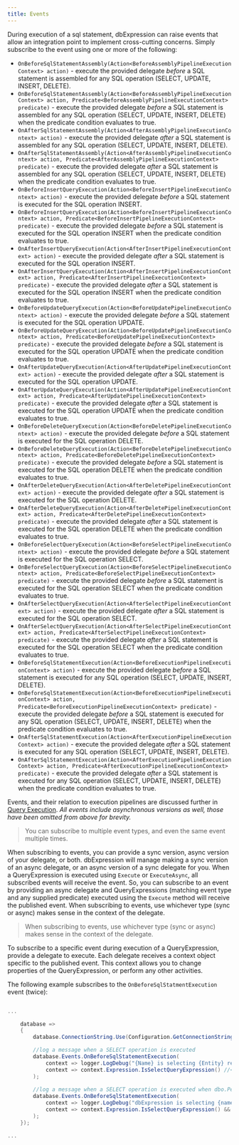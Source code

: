 ```yaml
---
title: Events
---
```


During execution of a sql statement, dbExpression can raise events that allow an integration point to implement cross-cutting concerns.  Simply subscribe to the event using one or more of the following:


* ```OnBeforeSqlStatementAssembly(Action<BeforeAssemblyPipelineExecutionContext> action)``` - execute the provided delegate *before* a SQL statement is assembled for any SQL operation (SELECT, UPDATE, INSERT, DELETE).
* ```OnBeforeSqlStatementAssembly(Action<BeforeAssemblyPipelineExecutionContext> action, Predicate<BeforeAssemblyPipelineExecutionContext> predicate)``` - execute the provided delegate *before* a SQL statement is assembled for any SQL operation (SELECT, UPDATE, INSERT, DELETE) when the predicate condition evaluates to true.
* ```OnAfterSqlStatementAssembly(Action<AfterAssemblyPipelineExecutionContext> action)``` - execute the provided delegate *after* a SQL statement is assembled for any SQL operation (SELECT, UPDATE, INSERT, DELETE).
* ```OnAfterSqlStatementAssembly(Action<AfterAssemblyPipelineExecutionContext> action, Predicate<AfterAssemblyPipelineExecutionContext> predicate)``` - execute the provided delegate *after* a SQL statement is assembled for any SQL operation (SELECT, UPDATE, INSERT, DELETE) when the predicate condition evaluates to true.
* ```OnBeforeInsertQueryExecution(Action<BeforeInsertPipelineExecutionContext> action)``` - execute the provided delegate *before* a SQL statement is executed for the SQL operation INSERT.
* ```OnBeforeInsertQueryExecution(Action<BeforeInsertPipelineExecutionContext> action, Predicate<BeforeInsertPipelineExecutionContext> predicate)``` - execute the provided delegate *before* a SQL statement is executed for the SQL operation INSERT when the predicate condition evaluates to true.
* ```OnAfterInsertQueryExecution(Action<AfterInsertPipelineExecutionContext> action)``` - execute the provided delegate *after* a SQL statement is executed for the SQL operation INSERT.
* ```OnAfterInsertQueryExecution(Action<AfterInsertPipelineExecutionContext> action, Predicate<AfterInsertPipelineExecutionContext> predicate)``` - execute the provided delegate *after* a SQL statement is executed for the SQL operation INSERT when the predicate condition evaluates to true.
* ```OnBeforeUpdateQueryExecution(Action<BeforeUpdatePipelineExecutionContext> action)``` - execute the provided delegate *before* a SQL statement is executed for the SQL operation UPDATE.
* ```OnBeforeUpdateQueryExecution(Action<BeforeUpdatePipelineExecutionContext> action, Predicate<BeforeUpdatePipelineExecutionContext> predicate)``` - execute the provided delegate *before* a SQL statement is executed for the SQL operation UPDATE when the predicate condition evaluates to true.
* ```OnAfterUpdateQueryExecution(Action<AfterUpdatePipelineExecutionContext> action)``` - execute the provided delegate *after* a SQL statement is executed for the SQL operation UPDATE.
* ```OnAfterUpdateQueryExecution(Action<AfterUpdatePipelineExecutionContext> action, Predicate<AfterUpdatePipelineExecutionContext> predicate)``` - execute the provided delegate *after* a SQL statement is executed for the SQL operation UPDATE when the predicate condition evaluates to true.
* ```OnBeforeDeleteQueryExecution(Action<BeforeDeletePipelineExecutionContext> action)``` - execute the provided delegate *before* a SQL statement is executed for the SQL operation DELETE.
* ```OnBeforeDeleteQueryExecution(Action<BeforeDeletePipelineExecutionContext> action, Predicate<BeforeDeletePipelineExecutionContext> predicate)``` - execute the provided delegate *before* a SQL statement is executed for the SQL operation DELETE when the predicate condition evaluates to true.
* ```OnAfterDeleteQueryExecution(Action<AfterDeletePipelineExecutionContext> action)``` - execute the provided delegate *after* a SQL statement is executed for the SQL operation DELETE.
* ```OnAfterDeleteQueryExecution(Action<AfterDeletePipelineExecutionContext> action, Predicate<AfterDeletePipelineExecutionContext> predicate)``` - execute the provided delegate *after* a SQL statement is executed for the SQL operation DELETE when the predicate condition evaluates to true.
* ```OnBeforeSelectQueryExecution(Action<BeforeSelectPipelineExecutionContext> action)``` - execute the provided delegate *before* a SQL statement is executed for the SQL operation SELECT.
* ```OnBeforeSelectQueryExecution(Action<BeforeSelectPipelineExecutionContext> action, Predicate<BeforeSelectPipelineExecutionContext> predicate)``` - execute the provided delegate *before* a SQL statement is executed for the SQL operation SELECT when the predicate condition evaluates to true.
* ```OnAfterSelectQueryExecution(Action<AfterSelectPipelineExecutionContext> action)``` - execute the provided delegate *after* a SQL statement is executed for the SQL operation SELECT.
* ```OnAfterSelectQueryExecution(Action<AfterSelectPipelineExecutionContext> action, Predicate<AfterSelectPipelineExecutionContext> predicate)``` - execute the provided delegate *after* a SQL statement is executed for the SQL operation SELECT when the predicate condition evaluates to true.
* ```OnBeforeSqlStatementExecution(Action<BeforeExecutionPipelineExecutionContext> action)``` - execute the provided delegate *before* a SQL statement is executed for any SQL operation (SELECT, UPDATE, INSERT, DELETE).
* ```OnBeforeSqlStatementExecution(Action<BeforeExecutionPipelineExecutionContext> action, Predicate<BeforeExecutionPipelineExecutionContext> predicate)``` - execute the provided delegate *before* a SQL statement is executed for any SQL operation (SELECT, UPDATE, INSERT, DELETE) when the predicate condition evaluates to true.
* ```OnAfterSqlStatementExecution(Action<AfterExecutionPipelineExecutionContext> action)``` - execute the provided delegate *after* a SQL statement is executed for any SQL operation (SELECT, UPDATE, INSERT, DELETE).
* ```OnAfterSqlStatementExecution(Action<AfterExecutionPipelineExecutionContext> action, Predicate<AfterExecutionPipelineExecutionContext> predicate)``` - execute the provided delegate *after* a SQL statement is executed for any SQL operation (SELECT, UPDATE, INSERT, DELETE) when the predicate condition evaluates to true.

Events, and their relation to execution pipelines are discussed further in [Query Execution](/execution/pipelines).  *All events include asynchronous versions as well, those have been omitted from above for brevity.*

> You can subscribe to multiple event types, and even the same event multiple times.

When subscribing to events, you can provide a sync version, async version of your delegate, or both.  dbExpression will manage making a sync version of an async delegate, or an async version of a sync delegate for you.  When a QueryExpression is executed using ```Execute``` or ```ExecuteAsync```, all subscribed events will receive the event.  So, you can subscribe to an event by providing an async delegate and QueryExpressions (matching event type and any supplied predicate) executed using the ```Execute``` method will receive the published event.  When subscribing to events, use whichever type (sync or async) makes sense in the context of the delegate.

> When subscribing to events, use whichever type (sync or async) makes sense in the context of the delegate.

To subscribe to a specific event during execution of a QueryExpression, provide a delegate to execute.  Each delegate receives a context object specific to the published event.  This context allows you to change properties of the QueryExpression, or perform any other activities.

The following example subscribes to the ```OnBeforeSqlStatmentExecution``` event (twice):
```csharp

...

	database =>
	{
		database.ConnectionString.Use(Configuration.GetConnectionString("Default"));

		//log a message when a SELECT operation is executed
		database.Events.OnBeforeSqlStatementExecution(
			context => logger.LogDebug("{Name} is selecting {Entity} records.", HttpContext.User.Name, context.EntityType), 
			context => context.Expression.IsSelectQueryExpression() //<- execute only when the expression is SELECT
		);
		
		//log a message when a SELECT operation is executed when dbo.Person is in the FROM clause
		database.Events.OnBeforeSqlStatementExecution(
			context => logger.LogDebug("dbExpression is selecting {nameof(Person)} records."),
			context => context.Expression.IsSelectQueryExpression() && (context.Expression as SelectQueryExpression)?.From is PersonEntity //<- execute only when the expression is SELECT and the FROM is dbo.Person.  context.Expression may be a SelectSetQueryExpression, so using null coalescing
		);
	});

...
```
